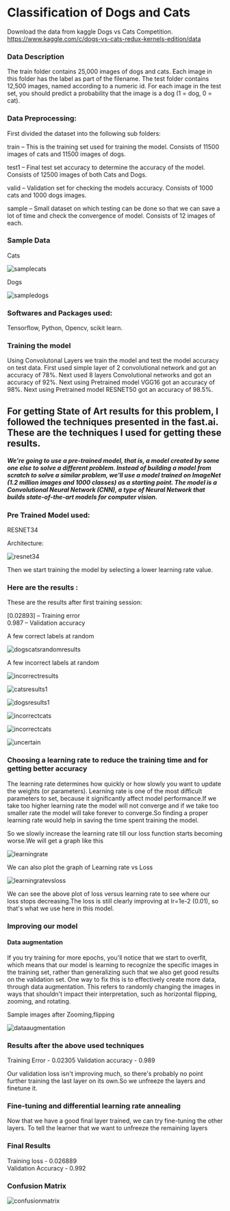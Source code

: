 # Classification of Dogs and Cats

Download the data from kaggle Dogs vs Cats Competition.
https://www.kaggle.com/c/dogs-vs-cats-redux-kernels-edition/data


### Data Description
The train folder contains 25,000 images of dogs and cats. Each image in this folder has the label as part of the filename. The test folder contains 12,500 images, named according to a numeric id. For each image in the test set, you should predict a probability that the image is a dog (1 = dog, 0 = cat).

### Data Preprocessing:
First divided the dataset into the following sub folders:

train – This is the training set used for training the model. Consists of 11500 images of cats and 11500 images of dogs. 

test1 – Final test set accuracy to determine the accuracy of the model. Consists of 12500 images of both Cats and Dogs. 

valid – Validation set for checking the models accuracy. Consists of 1000 cats and 1000 dogs images.

sample – Small dataset on which testing can be done so that we can save a lot of time and check the convergence of model. Consists of 12 images of each.

### Sample Data

Cats

![samplecats](https://user-images.githubusercontent.com/19996897/39514811-e8224404-4e15-11e8-9440-637536201f39.PNG)

Dogs

![sampledogs](https://user-images.githubusercontent.com/19996897/39514812-e8502b8a-4e15-11e8-88c4-fd836c311f9d.PNG)


### Softwares and Packages used: 

Tensorflow, Python, Opencv, scikit learn.

### Training the model
Using Convolutonal Layers we train the model and test the model accuracy on test data.
First used simple layer of 2 convolutional network and got an accuracy of 78%.
Next used 8 layers Convolutional networks and got an accuracy of 92%.
Next using Pretrained model VGG16 got an accuracy of 98%.
Next using Pretrained model RESNET50 got an accuracy of 98.5%.

## For getting State of Art results for this problem, I followed the techniques presented in the fast.ai. These are the techniques I used for getting these results.

##### We're going to use a pre-trained model, that is, a model created by some one else to solve a different problem. Instead of building a model from scratch to solve a similar problem, we'll use a model trained on ImageNet (1.2 million images and 1000 classes) as a starting point. The model is a Convolutional Neural Network (CNN), a type of Neural Network that builds state-of-the-art models for computer vision. 

### Pre Trained Model used:

RESNET34

Architecture:

![resnet34](https://user-images.githubusercontent.com/19996897/39515061-98a13d76-4e16-11e8-8c78-e5bd9b2cba1d.jpg)

Then we start training the model by selecting a lower learning rate value.

### Here are the results :

These are the results after first training session:

[0.02893] – Training error  
0.987 – Validation accuracy

A few correct labels at random

![dogscatsrandomresults](https://user-images.githubusercontent.com/19996897/39515269-3621a8d8-4e17-11e8-81cf-9c096a1320b1.PNG)

A few incorrect labels at random

![incorrectresults](https://user-images.githubusercontent.com/19996897/39515265-359ca034-4e17-11e8-93e3-a44d3b114435.PNG)

![catsresults1](https://user-images.githubusercontent.com/19996897/39515268-35f98358-4e17-11e8-9558-f073248efe2e.PNG)

![dogsresults1](https://user-images.githubusercontent.com/19996897/39515260-35213c6e-4e17-11e8-9153-98f9d6a16ac4.PNG)

![incorrectcats](https://user-images.githubusercontent.com/19996897/39515261-35497e40-4e17-11e8-9085-252367704824.PNG)

![incorrectcats](https://user-images.githubusercontent.com/19996897/39515261-35497e40-4e17-11e8-9085-252367704824.PNG)

![uncertain](https://user-images.githubusercontent.com/19996897/39515267-35cd4086-4e17-11e8-8eb4-18ece8186f0c.PNG)

### Choosing a learning rate to reduce the training time and for getting better accuracy

The learning rate determines how quickly or how slowly you want to update the weights (or parameters). Learning rate is one of the most difficult parameters to set, because it significantly affect model performance.If we take too higher learning rate the model will not converge and if we take too smaller rate the model will take forever to converge.So finding a proper learning rate would help in saving the time spent training the model.

So we slowly increase the learning rate till our loss function starts becoming worse.We will get a graph like this

![learningrate](https://user-images.githubusercontent.com/19996897/39516490-ba51d878-4e1a-11e8-8efe-15eaadf0af1d.PNG)

We can also plot the graph of Learning rate vs Loss

![learningratevsloss](https://user-images.githubusercontent.com/19996897/39516491-ba812a9c-4e1a-11e8-8000-da7dc3a00739.PNG)

We can see the above plot of loss versus learning rate to see where our loss stops decreasing.The loss is still clearly improving at lr=1e-2 (0.01), so that's what we use here in this model.

### Improving our model

#### Data augmentation

If you try training for more epochs, you'll notice that we start to overfit, which means that our model is learning to recognize the specific images in the training set, rather than generalizing such that we also get good results on the validation set. One way to fix this is to effectively create more data, through data augmentation. This refers to randomly changing the images in ways that shouldn't impact their interpretation, such as horizontal flipping, zooming, and rotating.

Sample images after Zooming,flipping

![dataaugmentation](https://user-images.githubusercontent.com/19996897/39517179-bf5aa1e0-4e1c-11e8-999f-44a13278c0c9.PNG)

### Results after the above used techniques
Training Error - 0.02305
Validation accuracy - 0.989

Our validation loss isn't improving much, so there's probably no point further training the last layer on its own.So we unfreeze the layers and finetune it.

### Fine-tuning and differential learning rate annealing
Now that we have a good final layer trained, we can try fine-tuning the other layers. To tell the learner that we want to unfreeze the remaining layers

### Final Results
Training loss - 0.026889    
Validation Accuracy - 0.992

### Confusion Matrix
![confusionmatrix](https://user-images.githubusercontent.com/19996897/39518681-875e0048-4e21-11e8-938e-45a8661ad92e.PNG)






